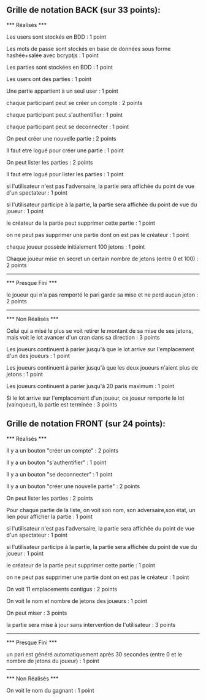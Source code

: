 ## Grille de notation BACK (sur 33 points):

*** Réalisés ***

Les users sont stockés en BDD : 1 point

Les mots de passe sont stockés en base de données sous forme hashée+salée avec bcryptjs : 1 point

Les parties sont stockées en BDD : 1 point

Les users ont des parties : 1 point

Une partie appartient à un seul user : 1 point


chaque participant peut se créer un compte : 2 points

chaque participant peut s'authentifier : 1 point

chaque participant peut se deconnecter : 1 point

On peut créer une nouvelle partie : 2 points

Il faut etre logué pour créer une partie : 1 point

On peut lister les parties : 2 points

Il faut etre logué pour lister les parties : 1 point

si l'utilisateur n'est pas l'adversaire, la partie sera affichée du point de vue d'un spectateur : 1 point

si l'utilisateur participe à la partie, la partie sera affichée du point de vue du joueur : 1 point

le créateur de la partie peut supprimer cette partie : 1 point

on ne peut pas supprimer une partie dont on est pas le créateur : 1 point

chaque joueur possède initialement 100 jetons : 1 point

Chaque joueur mise en secret un certain nombre de jetons (entre 0 et 100) : 2 points

-----------------

*** Presque Fini ***

le joueur qui n'a pas remporté le pari garde sa mise et ne perd aucun jeton : 2 points

-----------------

*** Non Réalisés ***

Celui qui a misé le plus se voit retirer le montant de sa mise de ses jetons, mais voit le lot avancer d'un cran dans sa direction : 3 points

Les joueurs continuent à parier jusqu'à que le lot arrive sur l'emplacement d'un des joueurs : 1 point

Les joueurs continuent à parier jusqu'à que les deux joueurs n'aient plus de jetons : 1 point

Les joueurs continuent à parier jusqu'à 20 paris maximum : 1 point

Si le lot arrive sur l'emplacement d'un joueur, ce joueur remporte le lot (vainqueur), la partie est terminée : 3 points


## Grille de notation FRONT (sur 24 points):

*** Réalisés ***

Il y a un bouton "créer un compte" : 2 points

Il y a un bouton "s'authentifier" : 1 point

Il y a un bouton "se deconnecter" : 1 point

Il y a un bouton "créer une nouvelle partie" : 2 points

On peut lister les parties : 2 points

Pour chaque partie de la liste, on voit son nom, son adversaire,son état, un lien pour afficher la partie : 1 point

si l'utilisateur n'est pas l'adversaire, la partie sera affichée du point de vue d'un spectateur : 1 point

si l'utilisateur participe à la partie, la partie sera affichée du point de vue du joueur : 1 point

le créateur de la partie peut supprimer cette partie : 1 point

on ne peut pas supprimer une partie dont on est pas le créateur : 1 point

On voit 11 emplacements contigus : 2 points

On voit le nom et nombre de jetons des joueurs : 1 point

On peut miser : 3 points

la partie sera mise à jour sans intervention de l'utilisateur : 3 points

-----------------

*** Presque Fini ***

un pari est généré automatiquement après 30 secondes (entre 0 et le nombre de jetons du joueur) : 1 point

-----------------

*** Non Réalisés ***

On voit le nom du gagnant : 1 point

